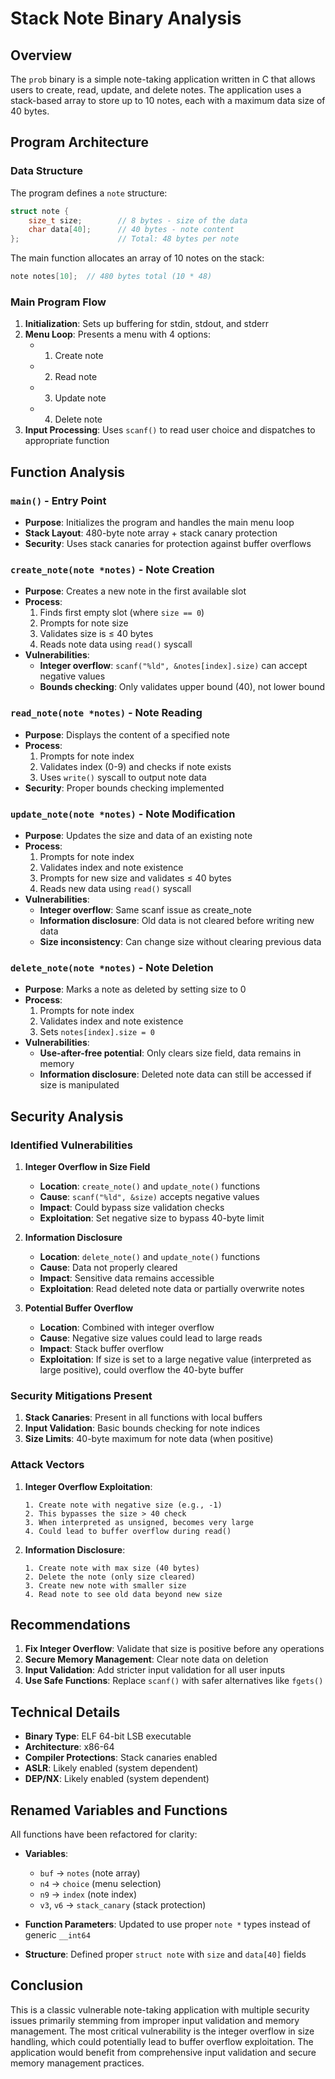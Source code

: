 # Stack Note Binary Analysis

## Overview

The `prob` binary is a simple note-taking application written in C that allows users to create, read, update, and delete notes. The application uses a stack-based array to store up to 10 notes, each with a maximum data size of 40 bytes.

## Program Architecture

### Data Structure

The program defines a `note` structure:
```c
struct note {
    size_t size;        // 8 bytes - size of the data
    char data[40];      // 40 bytes - note content
};                      // Total: 48 bytes per note
```

The main function allocates an array of 10 notes on the stack:
```c
note notes[10];  // 480 bytes total (10 * 48)
```

### Main Program Flow

1. **Initialization**: Sets up buffering for stdin, stdout, and stderr
2. **Menu Loop**: Presents a menu with 4 options:
   - 1. Create note
   - 2. Read note
   - 3. Update note
   - 4. Delete note
3. **Input Processing**: Uses `scanf()` to read user choice and dispatches to appropriate function

## Function Analysis

### `main()` - Entry Point
- **Purpose**: Initializes the program and handles the main menu loop
- **Stack Layout**: 480-byte note array + stack canary protection
- **Security**: Uses stack canaries for protection against buffer overflows

### `create_note(note *notes)` - Note Creation
- **Purpose**: Creates a new note in the first available slot
- **Process**:
  1. Finds first empty slot (where `size == 0`)
  2. Prompts for note size
  3. Validates size is ≤ 40 bytes
  4. Reads note data using `read()` syscall
- **Vulnerabilities**:
  - **Integer overflow**: `scanf("%ld", &notes[index].size)` can accept negative values
  - **Bounds checking**: Only validates upper bound (40), not lower bound

### `read_note(note *notes)` - Note Reading
- **Purpose**: Displays the content of a specified note
- **Process**:
  1. Prompts for note index
  2. Validates index (0-9) and checks if note exists
  3. Uses `write()` syscall to output note data
- **Security**: Proper bounds checking implemented

### `update_note(note *notes)` - Note Modification
- **Purpose**: Updates the size and data of an existing note
- **Process**:
  1. Prompts for note index
  2. Validates index and note existence
  3. Prompts for new size and validates ≤ 40 bytes
  4. Reads new data using `read()` syscall
- **Vulnerabilities**:
  - **Integer overflow**: Same scanf issue as create_note
  - **Information disclosure**: Old data is not cleared before writing new data
  - **Size inconsistency**: Can change size without clearing previous data

### `delete_note(note *notes)` - Note Deletion
- **Purpose**: Marks a note as deleted by setting size to 0
- **Process**:
  1. Prompts for note index
  2. Validates index and note existence
  3. Sets `notes[index].size = 0`
- **Vulnerabilities**:
  - **Use-after-free potential**: Only clears size field, data remains in memory
  - **Information disclosure**: Deleted note data can still be accessed if size is manipulated

## Security Analysis

### Identified Vulnerabilities

1. **Integer Overflow in Size Field**
   - **Location**: `create_note()` and `update_note()` functions
   - **Cause**: `scanf("%ld", &size)` accepts negative values
   - **Impact**: Could bypass size validation checks
   - **Exploitation**: Set negative size to bypass 40-byte limit

2. **Information Disclosure**
   - **Location**: `delete_note()` and `update_note()` functions
   - **Cause**: Data not properly cleared
   - **Impact**: Sensitive data remains accessible
   - **Exploitation**: Read deleted note data or partially overwrite notes

3. **Potential Buffer Overflow**
   - **Location**: Combined with integer overflow
   - **Cause**: Negative size values could lead to large reads
   - **Impact**: Stack buffer overflow
   - **Exploitation**: If size is set to a large negative value (interpreted as large positive), could overflow the 40-byte buffer

### Security Mitigations Present

1. **Stack Canaries**: Present in all functions with local buffers
2. **Input Validation**: Basic bounds checking for note indices
3. **Size Limits**: 40-byte maximum for note data (when positive)

### Attack Vectors

1. **Integer Overflow Exploitation**:
   ```
   1. Create note with negative size (e.g., -1)
   2. This bypasses the size > 40 check
   3. When interpreted as unsigned, becomes very large
   4. Could lead to buffer overflow during read()
   ```

2. **Information Disclosure**:
   ```
   1. Create note with max size (40 bytes)
   2. Delete the note (only size cleared)
   3. Create new note with smaller size
   4. Read note to see old data beyond new size
   ```

## Recommendations

1. **Fix Integer Overflow**: Validate that size is positive before any operations
2. **Secure Memory Management**: Clear note data on deletion
3. **Input Validation**: Add stricter input validation for all user inputs
4. **Use Safe Functions**: Replace `scanf()` with safer alternatives like `fgets()`

## Technical Details

- **Binary Type**: ELF 64-bit LSB executable
- **Architecture**: x86-64
- **Compiler Protections**: Stack canaries enabled
- **ASLR**: Likely enabled (system dependent)
- **DEP/NX**: Likely enabled (system dependent)

## Renamed Variables and Functions

All functions have been refactored for clarity:

- **Variables**:
  - `buf` → `notes` (note array)
  - `n4` → `choice` (menu selection)
  - `n9` → `index` (note index)
  - `v3`, `v6` → `stack_canary` (stack protection)

- **Function Parameters**: Updated to use proper `note *` types instead of generic `__int64`

- **Structure**: Defined proper `struct note` with `size` and `data[40]` fields

## Conclusion

This is a classic vulnerable note-taking application with multiple security issues primarily stemming from improper input validation and memory management. The most critical vulnerability is the integer overflow in size handling, which could potentially lead to buffer overflow exploitation. The application would benefit from comprehensive input validation and secure memory management practices.
